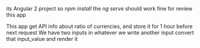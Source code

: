 its Angular 2 project
so _npm install_ the _ng serve_ should work fine for review this app

This app get API info about ratio of currencies, and store it for 1 hour before next request
We have two inputs in whatever we write another input convert that input_value and render it
